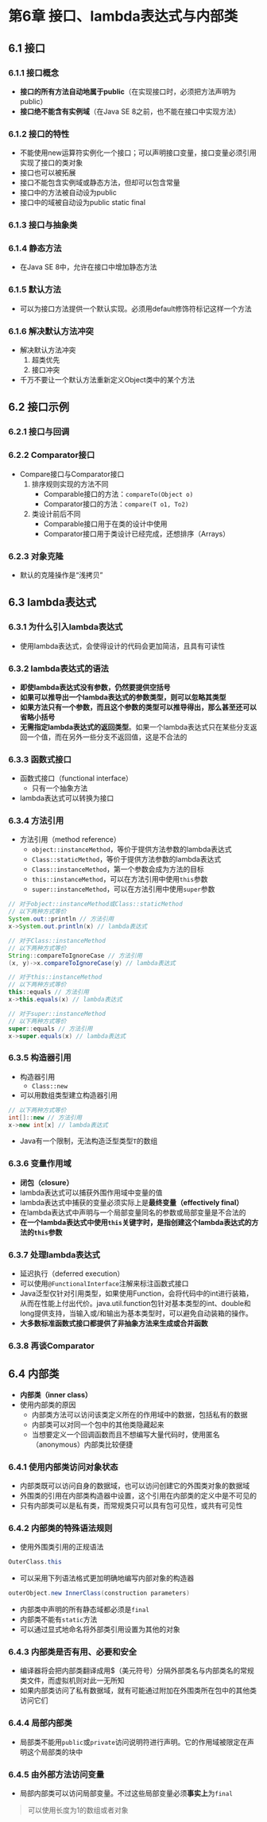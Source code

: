 # 第6章 接口、lambda表达式与内部类
## 6.1 接口
### 6.1.1 接口概念
- **接口的所有方法自动地属于public**（在实现接口时，必须把方法声明为public）
- **接口绝不能含有实例域**（在Java SE 8之前，也不能在接口中实现方法）
### 6.1.2 接口的特性
- 不能使用new运算符实例化一个接口；可以声明接口变量，接口变量必须引用实现了接口的类对象
- 接口也可以被拓展
- 接口不能包含实例域或静态方法，但却可以包含常量
- 接口中的方法被自动设为public
- 接口中的域被自动设为public static final
### 6.1.3 接口与抽象类
### 6.1.4 静态方法
- 在Java SE 8中，允许在接口中增加静态方法
### 6.1.5 默认方法
- 可以为接口方法提供一个默认实现。必须用default修饰符标记这样一个方法
### 6.1.6 解决默认方法冲突
- 解决默认方法冲突
	1. 超类优先
	2. 接口冲突
- 千万不要让一个默认方法重新定义Object类中的某个方法
## 6.2 接口示例
### 6.2.1 接口与回调
### 6.2.2 Comparator接口
- Compare接口与Comparator接口
	1. 排序规则实现的方法不同
		- Comparable接口的方法：`compareTo(Object o)`
		- Comparator接口的方法：`compare(T o1, To2)`
	2. 类设计前后不同
	    - Comparable接口用于在类的设计中使用
	    - Comparator接口用于类设计已经完成，还想排序（Arrays）
### 6.2.3 对象克隆
- 默认的克隆操作是“浅拷贝”
## 6.3 lambda表达式
### 6.3.1 为什么引入lambda表达式
- 使用lambda表达式，会使得设计的代码会更加简洁，且具有可读性
### 6.3.2 lambda表达式的语法
- **即使lambda表达式没有参数，仍然要提供空括号**
- **如果可以推导出一个lambda表达式的参数类型，则可以忽略其类型**
- **如果方法只有一个参数，而且这个参数的类型可以推导得出，那么甚至还可以省略小括号**
- **无需指定lambda表达式的返回类型**。如果一个lambda表达式只在某些分支返回一个值，而在另外一些分支不返回值，这是不合法的
### 6.3.3 函数式接口
- 函数式接口（functional interface）
	- 只有一个抽象方法
- lambda表达式可以转换为接口
### 6.3.4 方法引用
- 方法引用（method reference）
	- `object::instanceMethod`，等价于提供方法参数的lambda表达式
	- `Class::staticMethod`，等价于提供方法参数的lambda表达式
	- `Class::instanceMethod`，第一个参数会成为方法的目标
	- `this::instanceMethod`，可以在方法引用中使用`this`参数
	- `super::instanceMethod`，可以在方法引用中使用`super`参数
``` java
// 对于object::instanceMethod或Class::staticMethod
// 以下两种方式等价
System.out::println // 方法引用
x->System.out.println(x) // lambda表达式
```
``` java
// 对于Class::instanceMethod
// 以下两种方式等价
String::compareToIgnoreCase // 方法引用
(x, y)->x.compareToIgnoreCase(y) // lambda表达式
```
``` java
// 对于this::instanceMethod
// 以下两种方式等价
this::equals // 方法引用
x->this.equals(x) // lambda表达式
```
``` java
// 对于super::instanceMethod
// 以下两种方式等价
super::equals // 方法引用
x->super.equals(x) // lambda表达式
```
### 6.3.5 构造器引用
- 构造器引用
	- `Class::new`
- 可以用数组类型建立构造器引用
``` java
// 以下两种方式等价
int[]::new // 方法引用
x->new int[x] // lambda表达式
```
- Java有一个限制，无法构造泛型类型`T`的数组
### 6.3.6 变量作用域
- **闭包（closure）**
- lambda表达式可以捕获外围作用域中变量的值
- lambda表达式中捕获的变量必须实际上是**最终变量（effectively final）**
- 在lambda表达式中声明与一个局部变量同名的参数或局部变量是不合法的
- **在一个lambda表达式中使用`this`关键字时，是指创建这个lambda表达式的方法的`this`参数**
### 6.3.7 处理lambda表达式
- 延迟执行（deferred execution）
- 可以使用`@FunctionalInterface`注解来标注函数式接口
- Java泛型仅针对引用类型，如果使用Function，会将代码中的int进行装箱，从而在性能上付出代价。java.util.function包针对基本类型的int、double和long提供支持，当输入或/和输出为基本类型时，可以避免自动装箱的操作。
- **大多数标准函数式接口都提供了非抽象方法来生成或合并函数**
### 6.3.8 再谈Comparator
## 6.4 内部类
- **内部类（inner class）**
- 使用内部类的原因
	- 内部类方法可以访问该类定义所在的作用域中的数据，包括私有的数据
	- 内部类可以对同一个包中的其他类隐藏起来
	- 当想要定义一个回调函数而且不想编写大量代码时，使用匿名（anonymous）内部类比较便捷
### 6.4.1 使用内部类访问对象状态
- 内部类既可以访问自身的数据域，也可以访问创建它的外围类对象的数据域
- 外围类的引用在内部类构造器中设置，这个引用在内部类的定义中是不可见的
- 只有内部类可以是私有类，而常规类只可以具有包可见性，或共有可见性
### 6.4.2 内部类的特殊语法规则
- 使用外围类引用的正规语法
``` java
OuterClass.this
```
- 可以采用下列语法格式更加明确地编写内部对象的构造器
``` java
outerObject.new InnerClass(construction parameters)
```
- 内部类中声明的所有静态域都必须是`final`
- 内部类不能有`static`方法
- 可以通过显式地命名将外部类引用设置为其他的对象
### 6.4.3 内部类是否有用、必要和安全
- 编译器将会把内部类翻译成用$（美元符号）分隔外部类名与内部类名的常规类文件，而虚拟机则对此一无所知
- 如果内部类访问了私有数据域，就有可能通过附加在外围类所在包中的其他类访问它们
### 6.4.4 局部内部类
- 局部类不能用`public`或`private`访问说明符进行声明。它的作用域被限定在声明这个局部类的块中
### 6.4.5 由外部方法访问变量
- 局部内部类可以访问局部变量。不过这些局部变量必须**事实上**为`final`
> 可以使用长度为1的数组或者对象
<!--stackedit_data:
eyJoaXN0b3J5IjpbLTE5MDY5Mjk2NjMsLTEwMTYxNzY0MjcsLT
I2NzE5NTYwNiw4NzQ5Njg1NywtMzkzNTI1NjgzLC05OTUxMDEw
MzIsNzcwMDc0MTYsLTUyNjA2MTkyMCwtNjkzMzQyOTcxLDEzMj
UwMzc3MTQsNDI4NDE2NDMwLC0xMDY1Mjk5NjkxLDY2NjQ3MDU4
LDY5OTczMDczNSwtMjEwNjU5Njg1LDEyMjE0ODkxOTIsMTUyOD
Y4MDkxMiwtMTAzODQ4MDQ3LC0xMTE3MTA5OTc1LC0xNzk4MzM0
MzAwXX0=
-->